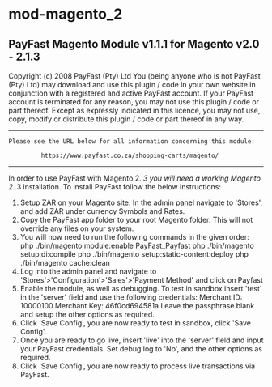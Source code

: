 # mod-magento_2

PayFast Magento Module v1.1.1 for Magento v2.0 - 2.1.3
-----------------------------------------------------------------------------
Copyright (c) 2008 PayFast (Pty) Ltd
You (being anyone who is not PayFast (Pty) Ltd) may download and use this plugin / code in your own website in conjunction with a registered and active PayFast account. If your PayFast account is terminated for any reason, you may not use this plugin / code or part thereof.
Except as expressly indicated in this licence, you may not use, copy, modify or distribute this plugin / code or part thereof in any way.

******************************************************************************
                                                                            
    Please see the URL below for all information concerning this module:

             https://www.payfast.co.za/shopping-carts/magento/
******************************************************************************

In order to use PayFast with Magento 2.*.3 you will need a working Magento 2.*.3 installation. To install PayFast follow the below instructions:

1. Setup ZAR on your Magento site.
    In the admin panel navigate to 'Stores', and add ZAR under currency Symbols and Rates.
2. Copy the PayFast app folder to your root Magento folder.
    This will not override any files on your system.
3. You will now need to run the following commands in the given order:
    php ./bin/magento module:enable PayFast_Payfast
    php ./bin/magento setup:di:compile
    php ./bin/magento setup:static-content:deploy 
    php ./bin/magento cache:clean
4. Log into the admin panel and navigate to 'Stores'>'Configuration'>'Sales'>'Payment Method' and click on Payfast
5. Enable the module, as well as debugging. To test in sandbox insert 'test' in the 'server' field and use the following credentials:
    Merchant ID: 10000100
    Merchant Key: 46f0cd694581a
   Leave the passphrase blank and setup the other options as required.
6. Click 'Save Config', you are now ready to test in sandbox, click 'Save Config'.
7. Once you are ready to go live, insert 'live' into the 'server' field and input your PayFast credentials. Set debug log to 'No', and the other options as required.
8. Click 'Save Config', you are now ready to process live transactions via PayFast.
